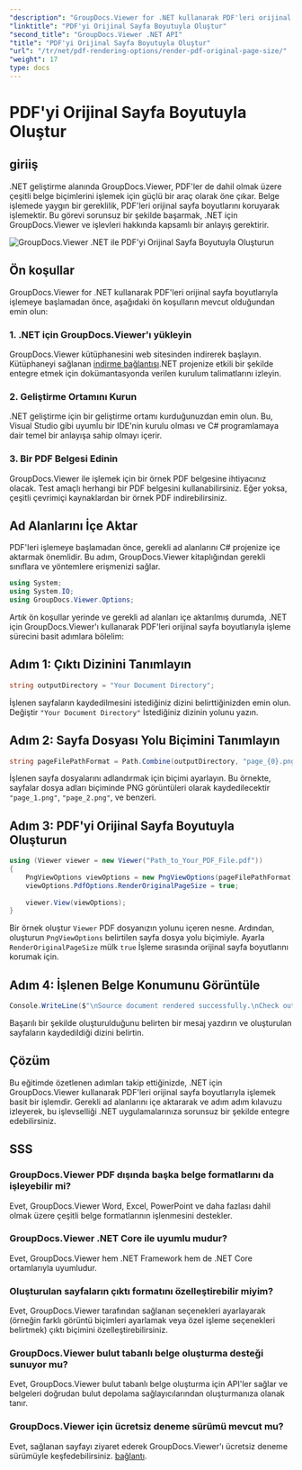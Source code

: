 ```yaml
---
"description": "GroupDocs.Viewer for .NET kullanarak PDF'leri orijinal sayfa boyutlarıyla nasıl oluşturacağınızı öğrenin. Adım adım kılavuzumuzu izleyin ve bu işlevselliği sorunsuz bir şekilde entegre edin."
"linktitle": "PDF'yi Orijinal Sayfa Boyutuyla Oluştur"
"second_title": "GroupDocs.Viewer .NET API"
"title": "PDF'yi Orijinal Sayfa Boyutuyla Oluştur"
"url": "/tr/net/pdf-rendering-options/render-pdf-original-page-size/"
"weight": 17
type: docs
---
```

# PDF'yi Orijinal Sayfa Boyutuyla Oluştur

## giriiş
.NET geliştirme alanında GroupDocs.Viewer, PDF'ler de dahil olmak üzere çeşitli belge biçimlerini işlemek için güçlü bir araç olarak öne çıkar. Belge işlemede yaygın bir gereklilik, PDF'leri orijinal sayfa boyutlarını koruyarak işlemektir. Bu görevi sorunsuz bir şekilde başarmak, .NET için GroupDocs.Viewer ve işlevleri hakkında kapsamlı bir anlayış gerektirir.

![GroupDocs.Viewer .NET ile PDF'yi Orijinal Sayfa Boyutuyla Oluşturun](/viewer/pdf-rendering-options/render-pdf-with-original-page-size.png)

## Ön koşullar
GroupDocs.Viewer for .NET kullanarak PDF'leri orijinal sayfa boyutlarıyla işlemeye başlamadan önce, aşağıdaki ön koşulların mevcut olduğundan emin olun:
### 1. .NET için GroupDocs.Viewer'ı yükleyin
GroupDocs.Viewer kütüphanesini web sitesinden indirerek başlayın. Kütüphaneyi sağlanan [indirme bağlantısı](https://releases.groupdocs.com/viewer/net/).NET projenize etkili bir şekilde entegre etmek için dokümantasyonda verilen kurulum talimatlarını izleyin.
### 2. Geliştirme Ortamını Kurun
.NET geliştirme için bir geliştirme ortamı kurduğunuzdan emin olun. Bu, Visual Studio gibi uyumlu bir IDE'nin kurulu olması ve C# programlamaya dair temel bir anlayışa sahip olmayı içerir.
### 3. Bir PDF Belgesi Edinin
GroupDocs.Viewer ile işlemek için bir örnek PDF belgesine ihtiyacınız olacak. Test amaçlı herhangi bir PDF belgesini kullanabilirsiniz. Eğer yoksa, çeşitli çevrimiçi kaynaklardan bir örnek PDF indirebilirsiniz.

## Ad Alanlarını İçe Aktar
PDF'leri işlemeye başlamadan önce, gerekli ad alanlarını C# projenize içe aktarmak önemlidir. Bu adım, GroupDocs.Viewer kitaplığından gerekli sınıflara ve yöntemlere erişmenizi sağlar.

```csharp
using System;
using System.IO;
using GroupDocs.Viewer.Options;
```

Artık ön koşullar yerinde ve gerekli ad alanları içe aktarılmış durumda, .NET için GroupDocs.Viewer'ı kullanarak PDF'leri orijinal sayfa boyutlarıyla işleme sürecini basit adımlara bölelim:
## Adım 1: Çıktı Dizinini Tanımlayın
```csharp
string outputDirectory = "Your Document Directory";
```
İşlenen sayfaların kaydedilmesini istediğiniz dizini belirttiğinizden emin olun. Değiştir `"Your Document Directory"` İstediğiniz dizinin yolunu yazın.
## Adım 2: Sayfa Dosyası Yolu Biçimini Tanımlayın
```csharp
string pageFilePathFormat = Path.Combine(outputDirectory, "page_{0}.png");
```
İşlenen sayfa dosyalarını adlandırmak için biçimi ayarlayın. Bu örnekte, sayfalar dosya adları biçiminde PNG görüntüleri olarak kaydedilecektir `"page_1.png"`, `"page_2.png"`, ve benzeri.
## Adım 3: PDF'yi Orijinal Sayfa Boyutuyla Oluşturun
```csharp
using (Viewer viewer = new Viewer("Path_to_Your_PDF_File.pdf"))
{
    PngViewOptions viewOptions = new PngViewOptions(pageFilePathFormat);
    viewOptions.PdfOptions.RenderOriginalPageSize = true;
    
    viewer.View(viewOptions);
}
```
Bir örnek oluştur `Viewer` PDF dosyanızın yolunu içeren nesne. Ardından, oluşturun `PngViewOptions` belirtilen sayfa dosya yolu biçimiyle. Ayarla `RenderOriginalPageSize` mülk `true` İşleme sırasında orijinal sayfa boyutlarını korumak için.
## Adım 4: İşlenen Belge Konumunu Görüntüle
```csharp
Console.WriteLine($"\nSource document rendered successfully.\nCheck output in {outputDirectory}.");
```
Başarılı bir şekilde oluşturulduğunu belirten bir mesaj yazdırın ve oluşturulan sayfaların kaydedildiği dizini belirtin.

## Çözüm
Bu eğitimde özetlenen adımları takip ettiğinizde, .NET için GroupDocs.Viewer kullanarak PDF'leri orijinal sayfa boyutlarıyla işlemek basit bir işlemdir. Gerekli ad alanlarını içe aktararak ve adım adım kılavuzu izleyerek, bu işlevselliği .NET uygulamalarınıza sorunsuz bir şekilde entegre edebilirsiniz.
## SSS
### GroupDocs.Viewer PDF dışında başka belge formatlarını da işleyebilir mi?
Evet, GroupDocs.Viewer Word, Excel, PowerPoint ve daha fazlası dahil olmak üzere çeşitli belge formatlarının işlenmesini destekler.
### GroupDocs.Viewer .NET Core ile uyumlu mudur?
Evet, GroupDocs.Viewer hem .NET Framework hem de .NET Core ortamlarıyla uyumludur.
### Oluşturulan sayfaların çıktı formatını özelleştirebilir miyim?
Evet, GroupDocs.Viewer tarafından sağlanan seçenekleri ayarlayarak (örneğin farklı görüntü biçimleri ayarlamak veya özel işleme seçenekleri belirtmek) çıktı biçimini özelleştirebilirsiniz.
### GroupDocs.Viewer bulut tabanlı belge oluşturma desteği sunuyor mu?
Evet, GroupDocs.Viewer bulut tabanlı belge oluşturma için API'ler sağlar ve belgeleri doğrudan bulut depolama sağlayıcılarından oluşturmanıza olanak tanır.
### GroupDocs.Viewer için ücretsiz deneme sürümü mevcut mu?
Evet, sağlanan sayfayı ziyaret ederek GroupDocs.Viewer'ı ücretsiz deneme sürümüyle keşfedebilirsiniz. [bağlantı](https://releases.groupdocs.com/).